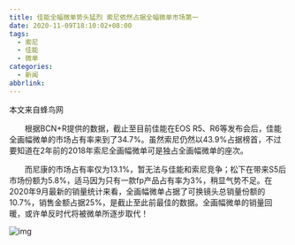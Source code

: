 ```yaml
---
title: 佳能全幅微单势头猛烈 索尼依然占据全幅微单市场第一
date: 2020-11-09T18:10:02+08:00
tags:
  - 索尼
  - 佳能
  - 微单
categories:
  - 新闻
abbrlink:
---
```


本文来自蜂鸟网

　　根据BCN+R提供的数据，截止至目前佳能在EOS R5、R6等发布会后，佳能全画幅微单的市场占有率来到了34.7%。虽然索尼仍然以43.9%占据榜首，不过要知道在2年前的2018年索尼全画幅微单可是独占全画幅微单的座次。

　　而尼康的市场占有率仅为13.1%，暂无法与佳能和索尼竞争；松下在带来S5后市场份额为5.8%，适马因为只有一款fp产品占有率为3%，稍显气势不足。在2020年9月最新的销量统计来看，全画幅微单占据了可换镜头总销量份额的10.7%，销售金额占据25%，是截止至此前最佳的数据。全画幅微单的销量回暖，或许单反时代将被微单所逐步取代！

![img](https://cdn.jsdelivr.net/gh/yakeing/Documentation@main/Hexo/images/c5a3-kcaeqzx2621818.jpg)